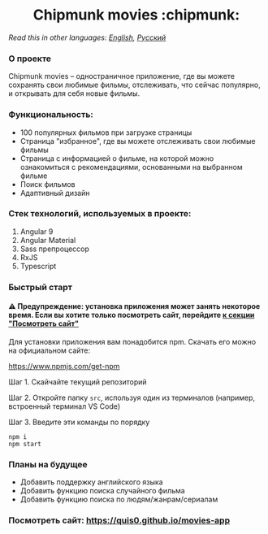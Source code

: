 <h1 align="center">Chipmunk movies :chipmunk:</h1>

*Read this in other languages: [English](README.md), [Русский](README.ru.md)*

### О проекте
Chipmunk movies &ndash; одностраничное приложение, где вы можете сохранять свои любимые фильмы, отслеживать, что сейчас популярно, и открывать для себя новые фильмы.

### Функциональность: 
* 100 популярных фильмов при загрузке страницы
* Страница "избранное", где вы можете отслеживать свои любимые фильмы
* Страница с информацией о фильме, на которой можно ознакомиться с рекомендациями, основанными на выбранном фильме
* Поиск фильмов
* Адаптивный дизайн

### Стек технологий, используемых в проекте:
1. Angular 9
2. Angular Material
3. Sass препроцессор
4. RxJS
5. Typescript
### Быстрый старт
#### :warning: Предупреждение: установка приложения может занять некоторое время. Если вы хотите только посмотреть сайт, перейдите [к секции "Посмотреть сайт"](#посмотреть-сайт-httpsquis0githubiomovies-app)
Для установки приложения вам понадобится npm. Скачать его можно на официальном сайте:

https://www.npmjs.com/get-npm

Шаг 1. Скайчайте текущий репозиторий

Шаг 2. Откройте папку `src`, используя один из терминалов (например, встроенный терминал VS Code)

Шаг 3. Введите эти команды по порядку

```
npm i
npm start
```

### Планы на будущее
   * Добавить поддержку английского языка
   * Добавить функцию поиска случайного фильма
   * Добавить функцию поиска по людям/жанрам/сериалам

### Посмотреть сайт: https://quis0.github.io/movies-app
